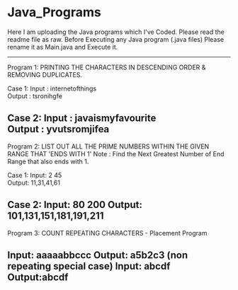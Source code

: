 # Java_Programs
Here I am uploading the Java programs which I've Coded. 
Please read the readme file as raw.
Before Executing any Java program (.java files) Please rename it as Main.java and Execute it.

-----------------------------------------------------------------
Program 1:  PRINTING THE CHARACTERS IN DESCENDING ORDER & REMOVING DUPLICATES.

Case 1:
Input : internetofthings                                                                                                              
Output : tsronihgfe  

Case 2:
Input : javaismyfavourite                                                                                                             
Output : yvutsromjifea  
--------------------------------------------------------------

Program 2: LIST OUT ALL THE PRIME NUMBERS WITHIN THE GIVEN RANGE THAT 'ENDS WITH 1'
           Note : Find the Next Greatest Number of End Range that also ends with 1.
           
Case 1:
Input: 
2
45       
Output:
11,31,41,61  

Case 2:
Input:
80
200
Output:
101,131,151,181,191,211 
----------------------------------------------------------------------------
Program 3: COUNT REPEATING CHARACTERS - Placement Program

Input: aaaaabbccc
Output: a5b2c3
(non repeating special case)
Input: abcdf
Output:abcdf
----------------------------------------------------------------------------------

